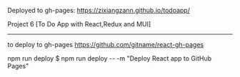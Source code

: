 Deployed to gh-pages:
https://zixiangzann.github.io/todoapp/

Project 6 [To Do App with React,Redux and MUI]


------
to deploy to gh-pages
https://github.com/gitname/react-gh-pages

npm run deploy
$ npm run deploy -- -m "Deploy React app to GitHub Pages"